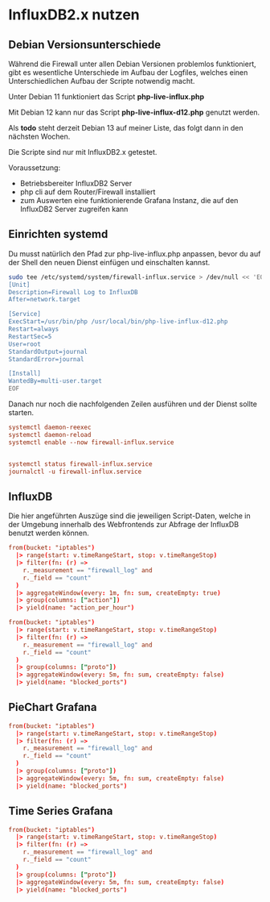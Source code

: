 # InfluxDB2.x nutzen

## Debian Versionsunterschiede

Während die Firewall unter allen Debian Versionen problemlos funktioniert, gibt es wesentliche Unterschiede im Aufbau der Logfiles, welches einen Unterschiedlichen Aufbau der Scripte notwendig macht.

Unter Debian 11 funktioniert das Script **php-live-influx.php**

Mit Debian 12 kann nur das Script **php-live-influx-d12.php** genutzt werden.

Als **todo** steht derzeit Debian 13 auf meiner Liste, das folgt dann in den nächsten Wochen.

Die Scripte sind nur mit InfluxDB2.x getestet.

Voraussetzung:
 * Betriebsbereiter InfluxDB2 Server
 * php cli auf dem Router/Firewall installiert
 * zum Auswerten eine funktionierende Grafana Instanz, die auf den InfluxDB2 Server zugreifen kann

## Einrichten systemd

Du musst natürlich den Pfad zur php-live-influx.php anpassen, bevor du auf der Shell den neuen Dienst einfügen und einschalten kannst.

````bash
sudo tee /etc/systemd/system/firewall-influx.service > /dev/null << 'EOF'
[Unit]
Description=Firewall Log to InfluxDB
After=network.target

[Service]
ExecStart=/usr/bin/php /usr/local/bin/php-live-influx-d12.php
Restart=always
RestartSec=5
User=root
StandardOutput=journal
StandardError=journal

[Install]
WantedBy=multi-user.target
EOF
````
Danach nur noch die nachfolgenden Zeilen ausführen und der Dienst sollte starten.

````conf
systemctl daemon-reexec
systemctl daemon-reload
systemctl enable --now firewall-influx.service


systemctl status firewall-influx.service
journalctl -u firewall-influx.service
````

## InfluxDB

Die hier angeführten Auszüge sind die jeweiligen Script-Daten, welche in der Umgebung innerhalb des Webfrontends zur Abfrage der InfluxDB benutzt werden können.

````conf
from(bucket: "iptables")
  |> range(start: v.timeRangeStart, stop: v.timeRangeStop)
  |> filter(fn: (r) =>
    r._measurement == "firewall_log" and
    r._field == "count"
  )
  |> aggregateWindow(every: 1m, fn: sum, createEmpty: true)
  |> group(columns: ["action"])
  |> yield(name: "action_per_hour")
````

````conf
from(bucket: "iptables")
  |> range(start: v.timeRangeStart, stop: v.timeRangeStop)
  |> filter(fn: (r) =>
    r._measurement == "firewall_log" and
    r._field == "count"
  )
  |> group(columns: ["proto"])
  |> aggregateWindow(every: 5m, fn: sum, createEmpty: false)
  |> yield(name: "blocked_ports")
````

## PieChart Grafana

````conf
from(bucket: "iptables")
  |> range(start: v.timeRangeStart, stop: v.timeRangeStop)
  |> filter(fn: (r) =>
    r._measurement == "firewall_log" and
    r._field == "count"
  )
  |> group(columns: ["proto"])
  |> aggregateWindow(every: 5m, fn: sum, createEmpty: false)
  |> yield(name: "blocked_ports")
````

## Time Series Grafana

````conf
from(bucket: "iptables")
  |> range(start: v.timeRangeStart, stop: v.timeRangeStop)
  |> filter(fn: (r) =>
    r._measurement == "firewall_log" and
    r._field == "count"
  )
  |> group(columns: ["proto"])
  |> aggregateWindow(every: 5m, fn: sum, createEmpty: false)
  |> yield(name: "blocked_ports")
````
